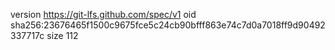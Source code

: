 version https://git-lfs.github.com/spec/v1
oid sha256:23676465f1500c9675fce5c24cb90bfff863e74c7d0a7018ff9d90492337717c
size 112
